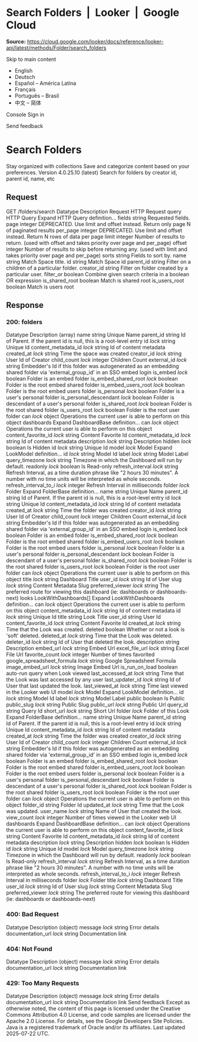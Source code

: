 # Search Folders  |  Looker  |  Google Cloud

**Source:** https://cloud.google.com/looker/docs/reference/looker-api/latest/methods/Folder/search_folders

Skip to main content 


  * English
  * Deutsch
  * Español – América Latina
  * Français
  * Português – Brasil
  * 中文 – 简体

Console  Sign in


Send feedback 
#  Search Folders
Stay organized with collections  Save and categorize content based on your preferences. 
Version 4.0.25.10 (latest) 
Search for folders by creator id, parent id, name, etc
## Request
GET /folders/search 
Datatype
Description
Request
HTTP Request 
query
HTTP Query 
Expand HTTP Query definition... 
fields
string 
Requested fields.
page
integer 
DEPRECATED. Use limit and offset instead. Return only page N of paginated results
per_page
integer 
DEPRECATED. Use limit and offset instead. Return N rows of data per page
limit
integer 
Number of results to return. (used with offset and takes priority over page and per_page)
offset
integer 
Number of results to skip before returning any. (used with limit and takes priority over page and per_page)
sorts
string 
Fields to sort by.
name
string 
Match Space title.
id
string 
Match Space id
parent_id
string 
Filter on a children of a particular folder.
creator_id
string 
Filter on folder created by a particular user.
filter_or
boolean 
Combine given search criteria in a boolean OR expression
is_shared_root
boolean 
Match is shared root
is_users_root
boolean 
Match is users root
## Response
### 200: folders
Datatype
Description
(array)
name
string 
Unique Name
parent_id
string 
Id of Parent. If the parent id is null, this is a root-level entry
id
_lock_
string 
Unique Id
content_metadata_id
_lock_
string 
Id of content metadata
created_at
_lock_
string 
Time the space was created
creator_id
_lock_
string 
User Id of Creator
child_count
_lock_
integer 
Children Count
external_id
_lock_
string 
Embedder's Id if this folder was autogenerated as an embedding shared folder via 'external_group_id' in an SSO embed login
is_embed
_lock_
boolean 
Folder is an embed folder
is_embed_shared_root
_lock_
boolean 
Folder is the root embed shared folder
is_embed_users_root
_lock_
boolean 
Folder is the root embed users folder
is_personal
_lock_
boolean 
Folder is a user's personal folder
is_personal_descendant
_lock_
boolean 
Folder is descendant of a user's personal folder
is_shared_root
_lock_
boolean 
Folder is the root shared folder
is_users_root
_lock_
boolean 
Folder is the root user folder
can
_lock_
object 
Operations the current user is able to perform on this object
dashboards
Expand DashboardBase definition... 
can
_lock_
object 
Operations the current user is able to perform on this object
content_favorite_id
_lock_
string 
Content Favorite Id
content_metadata_id
_lock_
string 
Id of content metadata
description
_lock_
string 
Description
hidden
_lock_
boolean 
Is Hidden
id
_lock_
string 
Unique Id
model
_lock_
Model
Expand LookModel definition... 
id
_lock_
string 
Model Id
label
_lock_
string 
Model Label
query_timezone
_lock_
string 
Timezone in which the Dashboard will run by default.
readonly
_lock_
boolean 
Is Read-only
refresh_interval
_lock_
string 
Refresh Interval, as a time duration phrase like "2 hours 30 minutes". A number with no time units will be interpreted as whole seconds.
refresh_interval_to_i
_lock_
integer 
Refresh Interval in milliseconds
folder
_lock_
Folder
Expand FolderBase definition... 
name
string 
Unique Name
parent_id
string 
Id of Parent. If the parent id is null, this is a root-level entry
id
_lock_
string 
Unique Id
content_metadata_id
_lock_
string 
Id of content metadata
created_at
_lock_
string 
Time the folder was created
creator_id
_lock_
string 
User Id of Creator
child_count
_lock_
integer 
Children Count
external_id
_lock_
string 
Embedder's Id if this folder was autogenerated as an embedding shared folder via 'external_group_id' in an SSO embed login
is_embed
_lock_
boolean 
Folder is an embed folder
is_embed_shared_root
_lock_
boolean 
Folder is the root embed shared folder
is_embed_users_root
_lock_
boolean 
Folder is the root embed users folder
is_personal
_lock_
boolean 
Folder is a user's personal folder
is_personal_descendant
_lock_
boolean 
Folder is descendant of a user's personal folder
is_shared_root
_lock_
boolean 
Folder is the root shared folder
is_users_root
_lock_
boolean 
Folder is the root user folder
can
_lock_
object 
Operations the current user is able to perform on this object
title
_lock_
string 
Dashboard Title
user_id
_lock_
string 
Id of User
slug
_lock_
string 
Content Metadata Slug
preferred_viewer
_lock_
string 
The preferred route for viewing this dashboard (ie: dashboards or dashboards-next)
looks
LookWithDashboards[] 
Expand LookWithDashboards definition... 
can
_lock_
object 
Operations the current user is able to perform on this object
content_metadata_id
_lock_
string 
Id of content metadata
id
_lock_
string 
Unique Id
title
string 
Look Title
user_id
string 
User Id
content_favorite_id
_lock_
string 
Content Favorite Id
created_at
_lock_
string 
Time that the Look was created.
deleted
boolean 
Whether or not a look is 'soft' deleted.
deleted_at
_lock_
string 
Time that the Look was deleted.
deleter_id
_lock_
string 
Id of User that deleted the look.
description
string 
Description
embed_url
_lock_
string 
Embed Url
excel_file_url
_lock_
string 
Excel File Url
favorite_count
_lock_
integer 
Number of times favorited
google_spreadsheet_formula
_lock_
string 
Google Spreadsheet Formula
image_embed_url
_lock_
string 
Image Embed Url
is_run_on_load
boolean 
auto-run query when Look viewed
last_accessed_at
_lock_
string 
Time that the Look was last accessed by any user
last_updater_id
_lock_
string 
Id of User that last updated the look.
last_viewed_at
_lock_
string 
Time last viewed in the Looker web UI
model
_lock_
Model
Expand LookModel definition... 
id
_lock_
string 
Model Id
label
_lock_
string 
Model Label
public
boolean 
Is Public
public_slug
_lock_
string 
Public Slug
public_url
_lock_
string 
Public Url
query_id
string 
Query Id
short_url
_lock_
string 
Short Url
folder
_lock_
Folder of this Look
Expand FolderBase definition... 
name
string 
Unique Name
parent_id
string 
Id of Parent. If the parent id is null, this is a root-level entry
id
_lock_
string 
Unique Id
content_metadata_id
_lock_
string 
Id of content metadata
created_at
_lock_
string 
Time the folder was created
creator_id
_lock_
string 
User Id of Creator
child_count
_lock_
integer 
Children Count
external_id
_lock_
string 
Embedder's Id if this folder was autogenerated as an embedding shared folder via 'external_group_id' in an SSO embed login
is_embed
_lock_
boolean 
Folder is an embed folder
is_embed_shared_root
_lock_
boolean 
Folder is the root embed shared folder
is_embed_users_root
_lock_
boolean 
Folder is the root embed users folder
is_personal
_lock_
boolean 
Folder is a user's personal folder
is_personal_descendant
_lock_
boolean 
Folder is descendant of a user's personal folder
is_shared_root
_lock_
boolean 
Folder is the root shared folder
is_users_root
_lock_
boolean 
Folder is the root user folder
can
_lock_
object 
Operations the current user is able to perform on this object
folder_id
string 
Folder Id
updated_at
_lock_
string 
Time that the Look was updated.
user_name
_lock_
string 
Name of User that created the look.
view_count
_lock_
integer 
Number of times viewed in the Looker web UI
dashboards
Expand DashboardBase definition... 
can
_lock_
object 
Operations the current user is able to perform on this object
content_favorite_id
_lock_
string 
Content Favorite Id
content_metadata_id
_lock_
string 
Id of content metadata
description
_lock_
string 
Description
hidden
_lock_
boolean 
Is Hidden
id
_lock_
string 
Unique Id
model
_lock_
Model
query_timezone
_lock_
string 
Timezone in which the Dashboard will run by default.
readonly
_lock_
boolean 
Is Read-only
refresh_interval
_lock_
string 
Refresh Interval, as a time duration phrase like "2 hours 30 minutes". A number with no time units will be interpreted as whole seconds.
refresh_interval_to_i
_lock_
integer 
Refresh Interval in milliseconds
folder
_lock_
Folder
title
_lock_
string 
Dashboard Title
user_id
_lock_
string 
Id of User
slug
_lock_
string 
Content Metadata Slug
preferred_viewer
_lock_
string 
The preferred route for viewing this dashboard (ie: dashboards or dashboards-next)
### 400: Bad Request
Datatype
Description
(object)
message
_lock_
string 
Error details
documentation_url
_lock_
string 
Documentation link
### 404: Not Found
Datatype
Description
(object)
message
_lock_
string 
Error details
documentation_url
_lock_
string 
Documentation link
### 429: Too Many Requests
Datatype
Description
(object)
message
_lock_
string 
Error details
documentation_url
_lock_
string 
Documentation link
Send feedback 
Except as otherwise noted, the content of this page is licensed under the Creative Commons Attribution 4.0 License, and code samples are licensed under the Apache 2.0 License. For details, see the Google Developers Site Policies. Java is a registered trademark of Oracle and/or its affiliates.
Last updated 2025-07-22 UTC.


